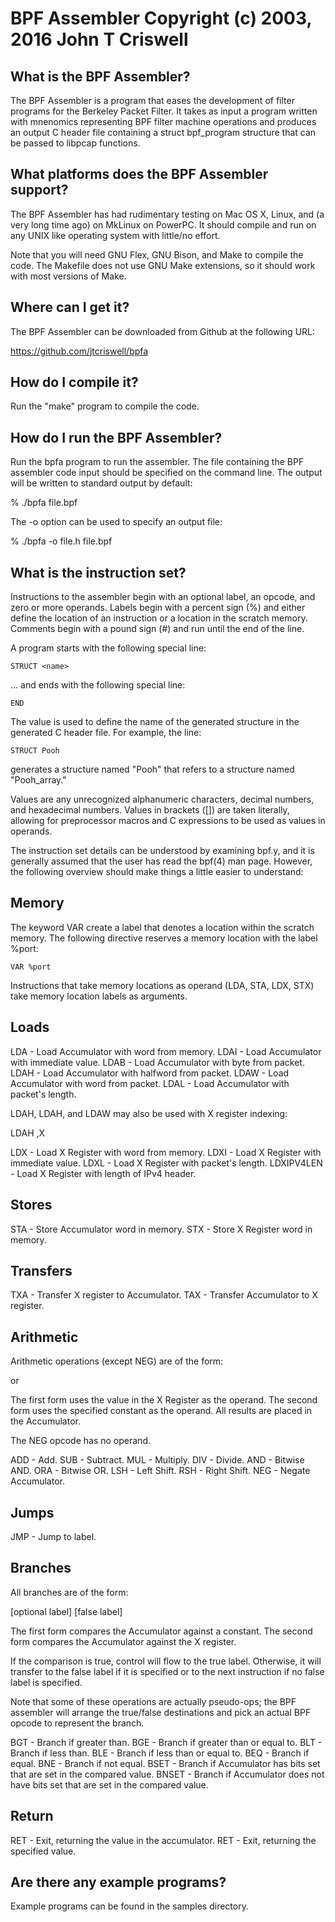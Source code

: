 BPF Assembler
Copyright (c) 2003, 2016 John T Criswell
===============================================================================

What is the BPF Assembler?
--------------------------
The BPF Assembler is a program that eases the development of filter programs
for the Berkeley Packet Filter.  It takes as input a program written with
mnenomics representing BPF filter machine operations and produces an output C
header file containing a struct bpf_program structure that can be passed to
libpcap functions.

What platforms does the BPF Assembler support?
----------------------------------------------
The BPF Assembler has had rudimentary testing on Mac OS X, Linux, and
(a very long time ago) on MkLinux on PowerPC.  It should compile and run
on any UNIX like operating system with little/no effort.

Note that you will need GNU Flex, GNU Bison, and Make to compile the code.
The Makefile does not use GNU Make extensions, so it should work with most
versions of Make.

Where can I get it?
-------------------
The BPF Assembler can be downloaded from Github at the following URL:

https://github.com/jtcriswell/bpfa

How do I compile it?
--------------------

Run the "make" program to compile the code.

How do I run the BPF Assembler?
-------------------------------
Run the bpfa program to run the assembler. The file containing the BPF
assembler code input should be specified on the command line.  The output will
be written to standard output by default:

% ./bpfa file.bpf

The -o option can be used to specify an output file:

% ./bpfa -o file.h file.bpf

What is the instruction set?
----------------------------
Instructions to the assembler begin with an optional label, an opcode, and zero
or more operands.  Labels begin with a percent sign (%) and either define the
location of an instruction or a location in the scratch memory.  Comments begin
with a pound sign (#) and run until the end of the line.

A program starts with the following special line:

	STRUCT <name>

... and ends with the following special line:

	END

The value <name> is used to define the name of the generated structure in the
generated C header file.  For example, the line:

	STRUCT Pooh

generates a structure named "Pooh" that refers to a structure named
"Pooh_array."

Values are any unrecognized alphanumeric characters, decimal numbers, and
hexadecimal numbers.  Values in brackets ([]) are taken literally, allowing for
preprocessor macros and C expressions to be used as values in operands.

The instruction set details can be understood by examining bpf.y, and it is
generally assumed that the user has read the bpf(4) man page.  However, the
following overview should make things a little easier to understand:

Memory
------
The keyword VAR create a label that denotes a location within the scratch
memory.  The following directive reserves a memory location with the label
%port:

	VAR %port

Instructions that take memory locations as operand (LDA, STA, LDX, STX)
take memory location labels as arguments.

Loads
-----
LDA  <Label> - Load Accumulator with word from memory.
LDAI <Value> - Load Accumulator with immediate value.
LDAB <Value> - Load Accumulator with byte from packet.
LDAH <Value> - Load Accumulator with halfword from packet.
LDAW <Value> - Load Accumulator with word from packet.
LDAL         - Load Accumulator with packet's length.

LDAH, LDAH, and LDAW may also be used with X register indexing:

LDAH <Value>,X

LDX   <Label> - Load X Register with word from memory.
LDXI  <Value> - Load X Register with immediate value.
LDXL          - Load X Register with packet's length.
LDXIPV4LEN    - Load X Register with length of IPv4 header.

Stores
------
STA <Label> - Store Accumulator word in memory.
STX <Label> - Store X Register word in memory.

Transfers
---------
TXA - Transfer X register to Accumulator.
TAX - Transfer Accumulator to X register.

Arithmetic
----------
Arithmetic operations (except NEG) are of the form:

<optional label> <opcode>

or

<optional label> <opcode> <Value>

The first form uses the value in the X Register as the operand.  The second
form uses the specified constant as the operand.  All results are placed in the
Accumulator.

The NEG opcode has no operand.

ADD - Add.
SUB - Subtract.
MUL - Multiply.
DIV - Divide.
AND - Bitwise AND.
ORA - Bitwise OR.
LSH - Left Shift.
RSH - Right Shift.
NEG - Negate Accumulator.

Jumps
-----
JMP <label> - Jump to label.

Branches
--------
All branches are of the form:

[optional label] <opcode> <Value> <true label> [false label]

The first form compares the Accumulator against a constant.  The second form
compares the Accumulator against the X register.

If the comparison is true, control will flow to the true label.  Otherwise,
it will transfer to the false label if it is specified or to the next
instruction if no false label is specified.

Note that some of these operations are actually pseudo-ops; the BPF assembler
will arrange the true/false destinations and pick an actual BPF opcode to
represent the branch.

BGT   - Branch if greater than.
BGE   - Branch if greater than or equal to.
BLT   - Branch if less than.
BLE   - Branch if less than or equal to.
BEQ   - Branch if equal.
BNE   - Branch if not equal.
BSET  - Branch if Accumulator has bits set that are set in the compared value.
BNSET - Branch if Accumulator does not have bits set that are set in the
        compared value.

Return
------
RET         - Exit, returning the value in the accumulator.
RET <Value> - Exit, returning the specified value.

Are there any example programs?
-------------------------------
Example programs can be found in the samples directory.


